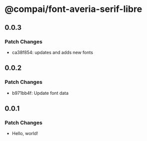# @compai/font-averia-serif-libre

## 0.0.3

### Patch Changes

- ca38f854: updates and adds new fonts

## 0.0.2

### Patch Changes

- b971bb4f: Update font data

## 0.0.1

### Patch Changes

- Hello, world!
